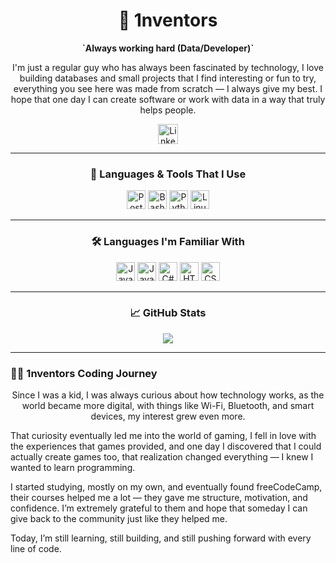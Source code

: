 <h1 align="center">🥊 1nventors</h1>

<p align="center"><strong>`Always working hard (Data/Developer)`</strong></p>

<p align="center">
I'm just a regular guy who has always been fascinated by technology, I love building databases and small projects that I find interesting or fun to try, everything you see here was made from scratch — I always give my best. I hope that one day I can create software or work with data in a way that truly helps people.
</p>

<p align="center">
  <a href="https://www.linkedin.com/in/israel-pereira-batista-belchior-de-lima-42b9b9207/?locale=en_US">
    <img width="32px" alt="LinkedIn" title="LinkedIn"
      src="https://upload.wikimedia.org/wikipedia/commons/c/ca/LinkedIn_logo_initials.png" />
  </a>
</p>

---

<h3 align="center">🧰 Languages & Tools That I Use</h3>

<p align="center">
  <img width="30px" alt="PostgreSQL" src="https://cdn.jsdelivr.net/gh/devicons/devicon@latest/icons/postgresql/postgresql-original-wordmark.svg" />
  <img width="30px" alt="Bash" src="https://cdn.jsdelivr.net/gh/devicons/devicon@latest/icons/bash/bash-plain.svg" />
  <img width="30px" alt="Python" src="https://cdn.jsdelivr.net/gh/devicons/devicon@latest/icons/python/python-original.svg" />
  <img width="30px" alt="Linux" src="https://cdn.jsdelivr.net/gh/devicons/devicon@latest/icons/linux/linux-original.svg" />
</p>

---

<h3 align="center">🛠️ Languages I'm Familiar With</h3>

<p align="center">
  <img width="30px" alt="Java" src="https://cdn.jsdelivr.net/gh/devicons/devicon@latest/icons/java/java-original-wordmark.svg" />
  <img width="30px" alt="JavaScript" src="https://cdn.jsdelivr.net/gh/devicons/devicon@latest/icons/javascript/javascript-original.svg" />
  <img width="30px" alt="C#" src="https://cdn.jsdelivr.net/gh/devicons/devicon@latest/icons/csharp/csharp-original.svg" />
  <img width="30px" alt="HTML" src="https://cdn.jsdelivr.net/gh/devicons/devicon@latest/icons/html5/html5-original.svg" />
  <img width="30px" alt="CSS" src="https://cdn.jsdelivr.net/gh/devicons/devicon@latest/icons/css3/css3-original.svg" />
</p>

---

<h3 align="center">📈 GitHub Stats</h3>

<p align="center">
  <img src="https://github-readme-stats.vercel.app/api?username=1nventors&show_icons=true&theme=shades-of-purple" />
</p>

---

<h3>👨‍💻 1nventors Coding Journey</h3>

<p align="center">
Since I was a kid, I was always curious about how technology works, as the world became more digital, with things like Wi-Fi, Bluetooth, and smart devices, my interest grew even more.
  
That curiosity eventually led me into the world of gaming, I fell in love with the experiences that games provided, and one day I discovered that I could actually create games too, that realization changed everything — I knew I wanted to learn programming.
  
I started studying, mostly on my own, and eventually found freeCodeCamp, their courses helped me a lot — they gave me structure, motivation, and confidence. I’m extremely grateful to them and hope that someday I can give back to the community just like they helped me.
  
Today, I’m still learning, still building, and still pushing forward with every line of code.
</p>
